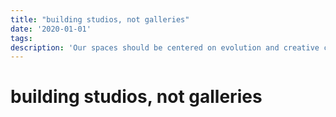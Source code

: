 ```yaml
---
title: "building studios, not galleries"
date: '2020-01-01'
tags: 
description: 'Our spaces should be centered on evolution and creative chaos'
---
```


# building studios, not galleries